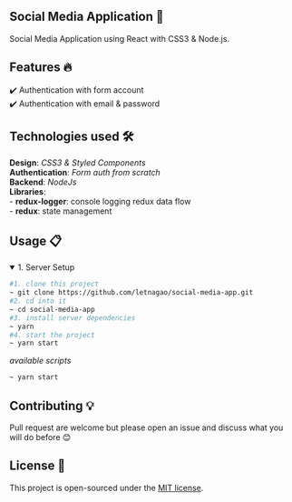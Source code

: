 ## Social Media Application 🎯
Social Media Application using React with CSS3 & Node.js.

## Features 🔥
✔️ Authentication with form account <br />
✔️ Authentication with email & password <br />

## Technologies used 🛠️
**Design**: *CSS3 & Styled Components*<br />
**Authentication**: *Form auth from scratch*<br />
**Backend**: *NodeJs* <br />
**Libraries**: <br />
    - **redux-logger**: console logging redux data flow <br />
    - **redux**: state management <br />

## Usage 📋
<details open>
<summary>1. Server Setup</summary>

```bash
#1. clone this project
~ git clone https://github.com/letnagao/social-media-app.git
#2. cd into it
~ cd social-media-app
#3. install server dependencies
~ yarn
#4. start the project 
~ yarn start
```
*available scripts*
```bash
~ yarn start 
```
</details>

## Contributing 💡
Pull request are welcome but please open an issue and discuss what you will do before 😊

## License 📄
This project is open-sourced under the [MIT license](https://opensource.org/licenses/MIT).